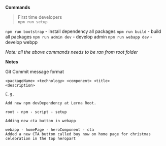**Commands**

> First time developers  
> `npm run setup`

`npm run bootstrap` - install dependency all packages
`npm run build` - build all packages
`npm run admin dev` - develop admin
`npm run webapp dev` - develop webpp

_Note: all the above commands needs to be ran from root folder_

**Notes**

Git Commit message format

```
<packageName> <technology> <component> <title>
<description>

E.g.

Add new npm devDependency at Lerna Root.

root - npm - script - setup

Adding new cta button in webapp

webapp - homePage - heroComponent - cta
Added a new CTA button called buy now on home page for christmas celebration in the top heropart
```
